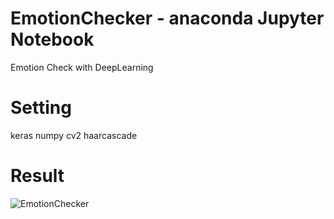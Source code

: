 # EmotionChecker - anaconda Jupyter Notebook
Emotion Check with DeepLearning

# Setting
keras
numpy
cv2
haarcascade

# Result

![EmotionChecker](https://user-images.githubusercontent.com/88410343/138281654-463b7145-c3ce-4691-a337-0141389f40c8.png)
